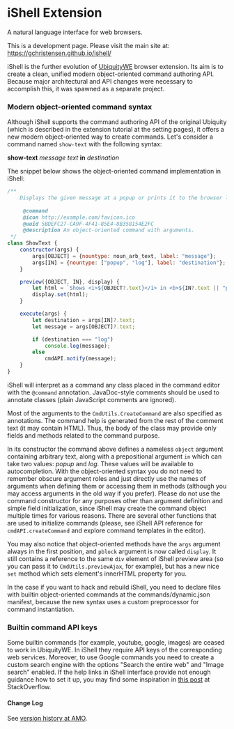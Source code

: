 # iShell Extension

A natural language interface for web browsers.

This is a development page. Please visit the main site at: https://gchristensen.github.io/ishell/

iShell is the further evolution of [UbiquityWE](https://github.com/GChristensen/ubiquitywe#readme) browser extension.
Its aim is to create a clean, unified modern object-oriented command authoring API. Because major architectural and API 
changes were necessary to accomplish this, it was spawned as a separate project.

### Modern object-oriented command syntax

Although iShell supports the command authoring API of the original Ubiquity (which is described in the extension tutorial at the setting pages),
it offers a new modern object-oriented way to create commands. Let's consider a command named `show-text` with the following syntax:

**show-text** *message text* **in** *destination*

The snippet below shows the object-oriented command implementation in iShell: 

```js
/**
    Displays the given message at a popup or prints it to the browser log.
 
     @command
     @icon http://example.com/favicon.ico
     @uuid 5BDEFC27-CA9F-4F41-85E4-8B358154E2FC
     @description An object-oriented command with arguments.
 */
class ShowText {
    constructor(args) {
        args[OBJECT] = {nountype: noun_arb_text, label: "message"};
        args[IN] = {nountype: ["popup", "log"], label: "destination"};
    }

    preview({OBJECT, IN}, display) {
        let html = `Shows <i>${OBJECT?.text}</i> in <b>${IN?.text || "popup"}</b>`;
        display.set(html);
    }

    execute(args) {
        let destination = args[IN]?.text;
        let message = args[OBJECT]?.text;

        if (destination === "log")
            console.log(message);
        else
            cmdAPI.notify(message);
    }
}
```

iShell will interpret as a command any class placed in the command editor with the `@command` annotation. JavaDoc-style comments should be
used to annotate classes (plain JavaScript comments are ignored).

Most of the arguments to the `CmdUtils.CreateCommand` are also specified as annotations. The command help
is generated from the rest of the comment text (it may contain HTML). Thus, the body of the class may provide only fields and methods
related to the command purpose.

In its constructor the command above defines a nameless `object` argument containing arbitrary text, along with a prepositional argument `in` 
which can take two values: *popup* and *log*. 
These values will
be available to autocompletion. With the object-oriented syntax you do not need to remember obscure argument roles and just directly use the names
of arguments when defining them or accessing them in methods (although you may access arguments in the old way if you prefer).
Please do not use the command constructor for any purposes other than argument definition and simple field initialization,
since iShell may create the command object multiple times for 
various reasons. There are several other functions that are used to initialize commands 
(please, see iShell API reference for `cmdAPI.createCommand` and explore command templates in the editor).

You may also notice that object-oriented methods have the `args` argument always in the first position,
and `pblock` argument is now called `display`. It still contains a reference to the same `div` element
of iShell preview area (so you can pass it to `CmdUtils.previewAjax`, for example),
but has a new nice `set` method which sets element's innerHTML property for you.

In the case if you want to hack and rebuild iShell, you need to declare files
with builtin object-oriented commands at the commands/dynamic.json manifest, 
because the new syntax uses a custom preprocessor for command instantiation.

### Builtin command API keys

Some builtin commands (for example, youtube, google, images) are ceased to work in UbiquityWE. In iShell they require API keys
of the corresponding web services. Moreover, to use Google commands you need to create a custom search engine with the options
"Search the entire web" and "Image search" enabled. If the help links in iShell interface provide not enough guidance how
to set it up, you may find some inspiration in [this post](https://stackoverflow.com/questions/45899493/configuring-google-custom-search-to-work-like-google-search)
at StackOverflow.

#### Change Log

See [version history at AMO](https://addons.mozilla.org/en-US/firefox/addon/ishell/versions/).
